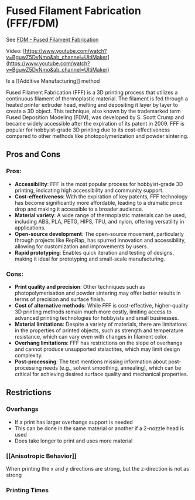 # Fused Filament Fabrication (FFF/FDM)
See [FDM - Fused Filament Fabrication](https://en.wikipedia.org/wiki/Fused_filament_fabrication)

Video: [https://www.youtube.com/watch?v=BguwZ5DvNmo&ab_channel=UltiMaker](https://www.youtube.com/watch?v=BguwZ5DvNmo&ab_channel=UltiMaker)

Is a [[Additive Manufacturing]] method

Fused Filament Fabrication (FFF) is a 3D printing process that utilizes a continuous filament of thermoplastic material. The filament is fed through a heated printer extruder head, melting and depositing it layer by layer to create a 3D object. This technique, also known by the trademarked term Fused Deposition Modeling (FDM), was developed by S. Scott Crump and became widely accessible after the expiration of its patent in 2009. FFF is popular for hobbyist-grade 3D printing due to its cost-effectiveness compared to other methods like photopolymerization and powder sintering.

## Pros and Cons

### Pros:
- **Accessibility**: FFF is the most popular process for hobbyist-grade 3D printing, indicating high accessibility and community support.
- **Cost-effectiveness**: With the expiration of key patents, FFF technology has become significantly more affordable, leading to a dramatic price drop and making it accessible to a broader audience.
- **Material variety**: A wide range of thermoplastic materials can be used, including ABS, PLA, PETG, HIPS, TPU, and nylon, offering versatility in applications.
- **Open-source development**: The open-source movement, particularly through projects like RepRap, has spurred innovation and accessibility, allowing for customization and improvements by users.
- **Rapid prototyping**: Enables quick iteration and testing of designs, making it ideal for prototyping and small-scale manufacturing.

### Cons:
- **Print quality and precision**: Other techniques such as photopolymerisation and powder sintering may offer better results in terms of precision and surface finish.
- **Cost of alternative methods**: While FFF is cost-effective, higher-quality 3D printing methods remain much more costly, limiting access to advanced printing technologies for hobbyists and small businesses.
- **Material limitations**: Despite a variety of materials, there are limitations in the properties of printed objects, such as strength and temperature resistance, which can vary even with changes in filament color.
- **Overhang limitations**: FFF has restrictions on the slope of overhangs and cannot produce unsupported stalactites, which may limit design complexity.
- **Post-processing**: The text mentions missing information about post-processing needs (e.g., solvent smoothing, annealing), which can be critical for achieving desired surface quality and mechanical properties.

## Restrictions

### Overhangs
- If a print has larger overhangs support is needed
- This can be done in the same material or another if a 2-nozzle head is used
- Does take longer to print and uses more material

### [[Anisotropic Behavior]]
When printing the x and y directions are strong, but the z-direction is not as strong

### Printing Times

